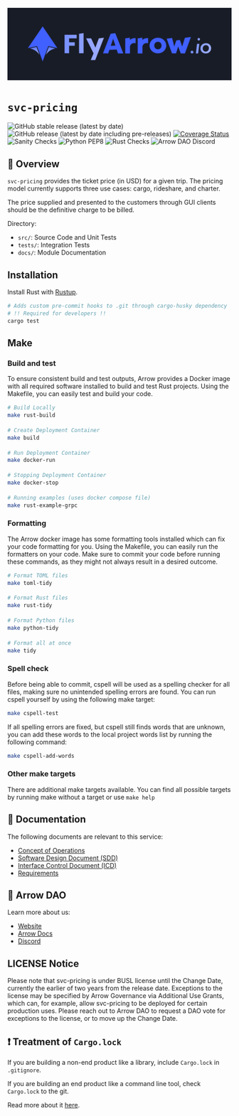 ![Arrow Banner](https://github.com/Arrow-air/tf-github/raw/main/src/templates/doc-banner-services.png)

# `svc-pricing`

![GitHub stable release (latest by date)](https://img.shields.io/github/v/release/Arrow-air/svc-pricing?sort=semver&color=green) ![GitHub release (latest by date including pre-releases)](https://img.shields.io/github/v/release/Arrow-air/svc-pricing?include_prereleases) [![Coverage Status](https://coveralls.io/repos/github/Arrow-air/svc-pricing/badge.svg?branch=develop)](https://coveralls.io/github/Arrow-air/svc-pricing)
![Sanity Checks](https://github.com/arrow-air/svc-pricing/actions/workflows/sanity_checks.yml/badge.svg?branch=develop) ![Python PEP8](https://github.com/arrow-air/svc-pricing/actions/workflows/python_ci.yml/badge.svg?branch=develop) ![Rust Checks](https://github.com/arrow-air/svc-pricing/actions/workflows/rust_ci.yml/badge.svg?branch=develop) 
![Arrow DAO Discord](https://img.shields.io/discord/853833144037277726?style=plastic)

## :telescope: Overview

`svc-pricing` provides the ticket price (in USD) for a given trip. The pricing model currently supports three use cases: cargo, rideshare, and charter.

The price supplied and presented to the customers through GUI clients should be the definitive charge to be billed.

Directory:
- `src/`: Source Code and Unit Tests
- `tests/`: Integration Tests
- `docs/`: Module Documentation

## Installation

Install Rust with [Rustup](https://www.rust-lang.org/tools/install).

```bash
# Adds custom pre-commit hooks to .git through cargo-husky dependency
# !! Required for developers !!
cargo test
```

## Make

### Build and test

To ensure consistent build and test outputs, Arrow provides a Docker image with all required software installed to build and test Rust projects.
Using the Makefile, you can easily test and build your code.

```bash
# Build Locally
make rust-build

# Create Deployment Container
make build

# Run Deployment Container
make docker-run

# Stopping Deployment Container
make docker-stop

# Running examples (uses docker compose file)
make rust-example-grpc
```

### Formatting

The Arrow docker image has some formatting tools installed which can fix your code formatting for you.
Using the Makefile, you can easily run the formatters on your code.
Make sure to commit your code before running these commands, as they might not always result in a desired outcome.

```bash
# Format TOML files
make toml-tidy

# Format Rust files
make rust-tidy

# Format Python files
make python-tidy

# Format all at once
make tidy
```

### Spell check

Before being able to commit, cspell will be used as a spelling checker for all files, making sure no unintended spelling errors are found.
You can run cspell yourself by using the following make target:
```bash
make cspell-test
```

If all spelling errors are fixed, but cspell still finds words that are unknown, you can add these words to the local project words list by running the following command:
```bash
make cspell-add-words
```

### Other make targets

There are additional make targets available. You can find all possible targets by running make without a target or use `make help`

## :scroll: Documentation
The following documents are relevant to this service:
- [Concept of Operations](./docs/conops.md)
- [Software Design Document (SDD)](./docs/sdd.md)
- [Interface Control Document (ICD)](./docs/icd.md)
- [Requirements](https://nocodb.arrowair.com/dashboard/#/nc/view/045288a8-3875-4429-bdaa-9f578275adef)

## :busts_in_silhouette: Arrow DAO
Learn more about us:
- [Website](https://www.arrowair.com/)
- [Arrow Docs](https://www.arrowair.com/docs/intro)
- [Discord](https://discord.com/invite/arrow)

## LICENSE Notice

Please note that svc-pricing is under BUSL license until the Change Date, currently the earlier of two years from the release date. Exceptions to the license may be specified by Arrow Governance via Additional Use Grants, which can, for example, allow svc-pricing to be deployed for certain production uses. Please reach out to Arrow DAO to request a DAO vote for exceptions to the license, or to move up the Change Date.

## :exclamation: Treatment of `Cargo.lock`
If you are building a non-end product like a library, include `Cargo.lock` in `.gitignore`.

If you are building an end product like a command line tool, check `Cargo.lock` to the git. 

Read more about it [here](https://doc.rust-lang.org/cargo/guide/cargo-toml-vs-cargo-lock.html).
